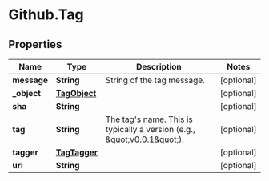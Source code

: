 # Github.Tag

## Properties

Name | Type | Description | Notes
------------ | ------------- | ------------- | -------------
**message** | **String** | String of the tag message. | [optional] 
**_object** | [**TagObject**](TagObject.md) |  | [optional] 
**sha** | **String** |  | [optional] 
**tag** | **String** | The tag&#39;s name. This is typically a version (e.g., \&quot;v0.0.1\&quot;). | [optional] 
**tagger** | [**TagTagger**](TagTagger.md) |  | [optional] 
**url** | **String** |  | [optional] 


